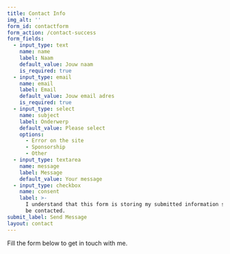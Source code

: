 ```yaml
---
title: Contact Info
img_alt: ''
form_id: contactform
form_action: /contact-success
form_fields:
  - input_type: text
    name: name
    label: Naam
    default_value: Jouw naam
    is_required: true
  - input_type: email
    name: email
    label: Email
    default_value: Jouw email adres
    is_required: true
  - input_type: select
    name: subject
    label: Onderwerp
    default_value: Please select
    options:
      - Error on the site
      - Sponsorship
      - Other
  - input_type: textarea
    name: message
    label: Message
    default_value: Your message
  - input_type: checkbox
    name: consent
    label: >-
      I understand that this form is storing my submitted information so I can
      be contacted.
submit_label: Send Message
layout: contact
---
```


Fill the form below to get in touch with me.
